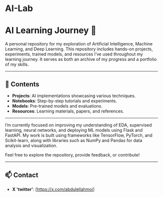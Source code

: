 # AI-Lab
# AI Learning Journey 🚀  

A personal repository for my exploration of Artificial Intelligence, Machine Learning, and Deep Learning. This repository includes hands-on projects, experiments, trained models, and resources I’ve used throughout my learning journey. It serves as both an archive of my progress and a portfolio of my skills.

---

## 📖 Contents  
- **Projects**: AI implementations showcasing various techniques.  
- **Notebooks**: Step-by-step tutorials and experiments.  
- **Models**: Pre-trained models and evaluations.  
- **Resources**: Learning materials, papers, and references.

---

I’m currently focused on improving my understanding of EDA, supervised learning, neural networks, and deploying ML models using Flask and FastAPI. My work is built using frameworks like TensorFlow, PyTorch, and Scikit-learn, along with libraries such as NumPy and Pandas for data analysis and visualization.

Feel free to explore the repository, provide feedback, or contribute!  

---

## 📫 Contact  
- **X 'twitter'**: [https://x.com/abdulellahmoj] 
